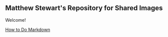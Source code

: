 
## Matthew Stewart's Repository for Shared Images

Welcome!

[How to Do Markdown](markdown-reprent.md)

